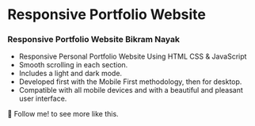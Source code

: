 # Responsive Portfolio Website
### Responsive Portfolio Website Bikram Nayak

- Responsive Personal Portfolio Website Using HTML CSS & JavaScript
- Smooth scrolling in each section.
- Includes a light and dark mode.
- Developed first with the Mobile First methodology, then for desktop.
- Compatible with all mobile devices and with a beautiful and pleasant user interface.

💙 Follow me! to see more like this. 

